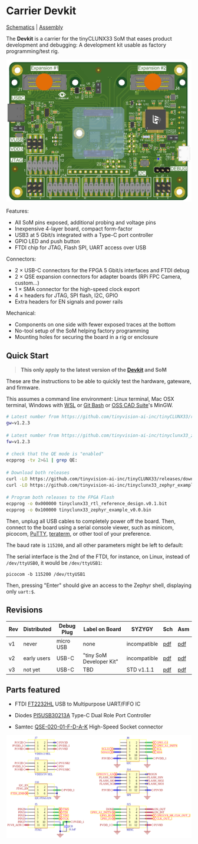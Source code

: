# Carrier Devkit

[Schematics](NXU_devkit_v2.0_Schematic.pdf) |
[Assembly](NXU_devkit_v2.0_Assembly.pdf)

The **Devkit** is a carrier for the tinyCLUNX33 SoM that eases product
development and debugging:
A development kit usable as factory programming/test rig.

![](images/carrier_devkit.png)

Features:
- All SoM pins exposed, additional probing and voltage pins
- Inexpensive 4-layer board, compact form-factor
- USB3 at 5 Gbit/s integrated with a Type-C port controller
- GPIO LED and push button
- FTDI chip for JTAG, Flash SPI, UART access over USB

Connectors:
- 2 × USB-C connectors for the FPGA 5 Gbit/s interfaces and FTDI debug
- 2 × QSE expansion connectors for adapter boards (RPi FPC Camera, custom...)
- 1 × SMA connector for the high-speed clock export
- 4 × headers for JTAG, SPI flash, I2C, GPIO
- Extra headers for EN signals and power rails

Mechanical:
- Components on one side with fewer exposed traces at the bottom
- No-tool setup of the SoM helping factory programming
- Mounting holes for securing the board in a rig or enclosure


## Quick Start

> **This only apply to the latest version of the [Devkit](carrier_devkit.md) and SoM**

These are the instructions to be able to quickly test the
hardware, gateware, and firmware.

This assumes a command line environment:
Linux terminal, Mac OSX terminal, Windows with
[WSL](https://learn.microsoft.com/en-us/windows/wsl/install) or
[Git Bash](https://git-scm.com/download/win) or
[OSS CAD Suite](https://github.com/YosysHQ/oss-cad-suite-build)'s MinGW.

```bash
# Latest number from https://github.com/tinyvision-ai-inc/tinyCLUNX33/releases
gw=v1.2.3

# Latest number from https://github.com/tinyvision-ai-inc/tinyclunx33_zephyr_example/releases
fw=v1.2.3

# check that the QE mode is "enabled"
ecpprog -tv 2>&1 | grep QE:

# Download both releases
curl -LO https://github.com/tinyvision-ai-inc/tinyCLUNX33/releases/download/$gw/tinyclunx33_rtl_reference_design.$gw.bit
curl -LO https://github.com/tinyvision-ai-inc/tinyclunx33_zephyr_example/releases/download/v0.0/tinyclunx33_zephyr_example_v0.0.bin

# Program both releases to the FPGA Flash
ecpprog -o 0x000000 tinyclunx33_rtl_reference_design.v0.1.bit
ecpprog -o 0x100000 tinyclunx33_zephyr_example_v0.0.bin
```

Then, unplug all USB cables to completely power off the board.
Then, connect to the board using a serial console viewer, such as minicom, picocom,
[PuTTY](https://www.chiark.greenend.org.uk/~sgtatham/putty/latest.html),
[teraterm](https://sourceforge.net/projects/tera-term/),
or other tool of your preference.

The baud rate is `115200`, and all other parameters might be left to default:

The serial interface is the 2nd of the FTDI, for instance, on Linux, instead of `/dev/ttyUSB0`, it would be `/dev/ttyUSB1`:

```
picocom -b 115200 /dev/ttyUSB1
```

Then, pressing "Enter" should give an access to the Zephyr shell, displaying only `uart:$`.


## Revisions

| Rev | Distributed  | Debug Plug | Label on Board           | SYZYGY        | Sch       | Asm       |
|-----|--------------|------------|--------------------------|---------------|-----------|-----------|
| v1  | never        | micro USB  | none                     | incompatible  | [pdf][s1] | [pdf][a1] |
| v2  | early users  | USB-C      | "tiny SoM Developer Kit" | incompatible  | [pdf][s2] | [pdf][a2] |
| v3  | not yet      | USB-C      | TBD                      | STD v1.1.1    | [pdf][s3] | [pdf][a3] |

[s1]: NXU_devkit_v1.0_Schematic.pdf
[a1]: NXU_devkit_v1.0_Assembly.pdf
[s2]: NXU_devkit_v2.0_Schematic.pdf
[a2]: NXU_devkit_v2.0_Assembly.pdf
[s3]: NXU_devkit_v3.0_Schematic.pdf
[a3]: NXU_devkit_v3.0_Assembly.pdf


## Parts featured

- FTDI
  [FT2232HL](https://ftdichip.com/wp-content/uploads/2020/07/DS_FT2232H.pdf)
  USB to Multipurpose UART/FIFO IC

- Diodes
  [PI5USB30213A](https://www.diodes.com/assets/Databriefs/PI5USB30213A-Product-Brief.pdf)
  Type-C Dual Role Port Controller

- Samtec
  [QSE-020-01-F-D-A-K](https://suddendocs.samtec.com/productspecs/qse-qte.pdf)
  High-Speed Socket connector
  
![](images/carrier_devkit_schematic.png)
